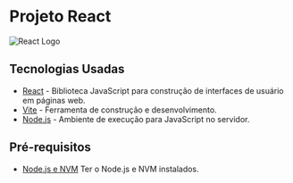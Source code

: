 # Projeto React

![React Logo](https://upload.wikimedia.org/wikipedia/commons/a/a7/React-icon.svg)

## Tecnologias Usadas

- [React](https://reactjs.org/) - Biblioteca JavaScript para construção de interfaces de usuário em páginas web.
- [Vite](https://vitejs.dev/) - Ferramenta de construção e desenvolvimento.
- [Node.js](https://nodejs.org/) - Ambiente de execução para JavaScript no servidor.

## Pré-requisitos

- [Node.js e NVM](https://nodejs.org/pt/download/package-manager) Ter o Node.js e NVM instalados.
